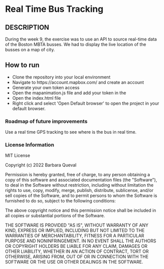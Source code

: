 <h1>Real Time Bus Tracking</h1>

<h2>DESCRIPTION</h2>
<p>During the week 9, the exercise was to use an API to source real-time data of the Boston MBTA busses. We had to display the live location of the busses on a map of city.</p>

<h2>How to run</h2>
<ul>
<li>Clone the repository into your local environment</li>
<li>Navigate to https://account.mapbox.com/ and create an account</li>
<li>Generate your own token access</li>
<li>Open the mapanimation.js file and add your token in the <your key here></li>
<li>Open the index.html file</li>
<li>Right click and select 'Open Default browser' to open the project in your default browser. </li>
</ul>

<h3>Roadmap of future improvements</h3>
<p>Use a real time GPS tracking to see where is the bus in real time.</p>


<h3>License Information</h3>
MIT License

Copyright (c) 2022 Barbara Queval

Permission is hereby granted, free of charge, to any person obtaining a copy
of this software and associated documentation files (the "Software"), to deal
in the Software without restriction, including without limitation the rights
to use, copy, modify, merge, publish, distribute, sublicense, and/or sell
copies of the Software, and to permit persons to whom the Software is
furnished to do so, subject to the following conditions:

The above copyright notice and this permission notice shall be included in all
copies or substantial portions of the Software.

THE SOFTWARE IS PROVIDED "AS IS", WITHOUT WARRANTY OF ANY KIND, EXPRESS OR
IMPLIED, INCLUDING BUT NOT LIMITED TO THE WARRANTIES OF MERCHANTABILITY,
FITNESS FOR A PARTICULAR PURPOSE AND NONINFRINGEMENT. IN NO EVENT SHALL THE
AUTHORS OR COPYRIGHT HOLDERS BE LIABLE FOR ANY CLAIM, DAMAGES OR OTHER
LIABILITY, WHETHER IN AN ACTION OF CONTRACT, TORT OR OTHERWISE, ARISING FROM,
OUT OF OR IN CONNECTION WITH THE SOFTWARE OR THE USE OR OTHER DEALINGS IN THE
SOFTWARE.
